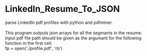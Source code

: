 # LinkedIn_Resume_To_JSON
parse LinkedIn pdf profiles with python and pdfminer.  <br />    
This program outputs json arrays for all the segmants in the resume. <br /> 
Input pdf file path should be given as the argumant for the following function in the first cell.<br /> 
	  fp = open('./profile.pdf', 'rb') <br /> 
